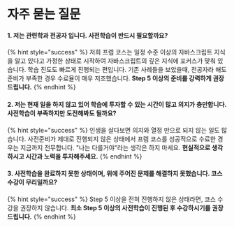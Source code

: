 # 자주 묻는 질문

#### 1. 저는 관련학과 전공자 입니다. 사전학습이 반드시 필요할까요?

{% hint style="success" %}
저희 프렙 코스는 일정 수준 이상의 자바스크립트 지식을 알고 있다고 가정한 상태로 시작하여 자바스크립트의 깊은 지식에 포커스가 맞춰 있습니다. 학습 진도도 빠르게 진행되는 편입니다. 기존 사례들을 보았을때, 전공자라 해도 준비가 부족한 경우 수료율이 매우 저조했습니다. **Step 5 이상의 준비를 강력하게 권장드립니다.**
{% endhint %}

#### 2. 저는 현재 일을 하지 않고 있어 학습에 투자할 수 있는 시간이 많고 의지가 충만합니다. 사전학습이 부족하지만 도전해봐도 될까요?

{% hint style="success" %}
인생을 살다보면 의지와 열정 만으로 되지 않는 일도 많습니다. 사전준비가 제대로 진행되지 않은 상태에서 프렙 코스를 성공적으로 수료한 경우는 지금까지 전무합니다. "나는 다를거야"라는 생각은 하지 마세요. **현실적으로 생각하시고 시간과 노력을 투자해주세요.**
{% endhint %}

#### 3. 사전학습을 완료하지 못한 상태이며, 위에 주어진 문제를 해결하지 못했습니다. 코스 수강이 무리일까요?

{% hint style="success" %}
Step 5 이상을 전혀 진행하지 않은 상태라면, 코스 수강을 권장하지 않습니다. **최소 Step 5 이상의 사전학습이 진행된 후 수강하시기를 권장드립니다.**
{% endhint %}
